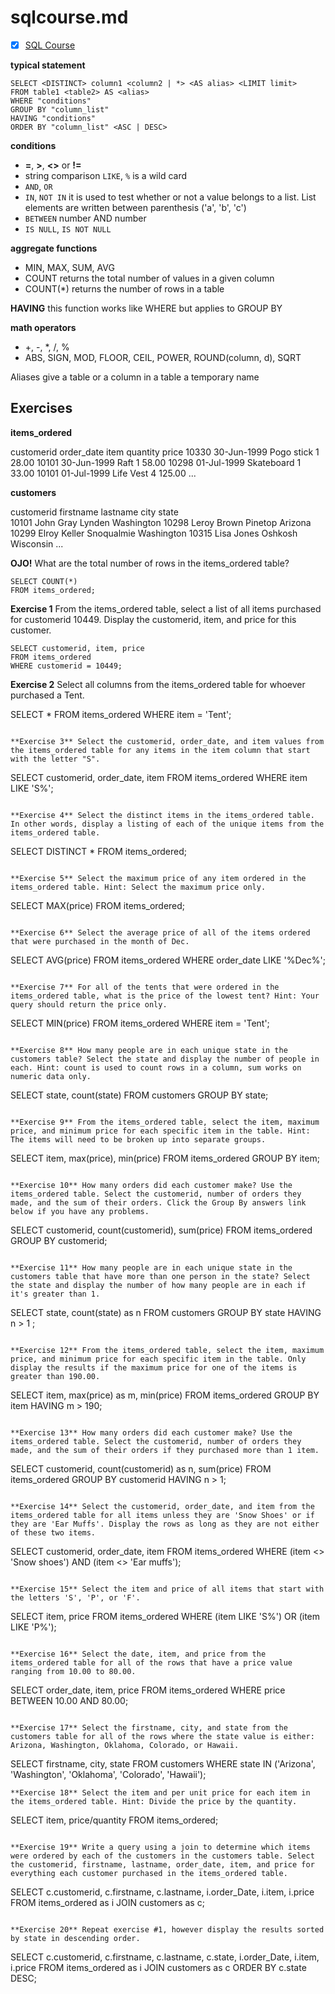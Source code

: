 # sqlcourse.md

- [x] [SQL Course](https://urldefense.proofpoint.com/v2/url?u=http-3A__www.sqlcourse2.com_&d=DwMFaQ&c=5VD0RTtNlTh3ycd41b3MUw&r=lNYEIr-WW4ORZ7IEQXITqQ&m=t74O0k3s3GKq1vDTIy9G6Jjbkbz-j4LQBWgP0utUtMQ&s=ZKX8QV_a9-eBkm7vtgEyB1TyX6Cq36QCITfnRid6_G0&e=)


**typical statement**

```
SELECT <DISTINCT> column1 <column2 | *> <AS alias> <LIMIT limit>
FROM table1 <table2> AS <alias>
WHERE "conditions"
GROUP BY "column_list"
HAVING "conditions"
ORDER BY "column_list" <ASC | DESC>
```

**conditions**

+ **=**, **>**, **<>** or **!=**
+ string comparison `LIKE`, `%` is a wild card
+ `AND`, `OR`
+ `IN`, `NOT IN` it is used to test whether or not a value belongs to a list. List elements are written between parenthesis ('a', 'b', 'c')
+ `BETWEEN` number AND number
+ `IS NULL`, `IS NOT NULL`

**aggregate functions**
+ MIN, MAX, SUM, AVG
+ COUNT	returns the total number of values in a given column
+ COUNT(*)	returns the number of rows in a table

**HAVING** this function works like WHERE but applies to GROUP BY

**math operators**
+ +, -, *, /, %
+ ABS, SIGN, MOD, FLOOR, CEIL, POWER, ROUND(column, d), SQRT

Aliases give a table or a column in a table a temporary name

## Exercises

**items_ordered**

customerid	order_date	item	quantity	price
10330	30-Jun-1999	Pogo stick	1	28.00
10101	30-Jun-1999	Raft	1	58.00
10298	01-Jul-1999	Skateboard	1	33.00
10101	01-Jul-1999	Life Vest	4	125.00
...

**customers**

customerid	firstname	lastname	city	state	 
10101	John	Gray	Lynden	Washington
10298	Leroy	Brown	Pinetop	Arizona
10299	Elroy	Keller	Snoqualmie	Washington
10315	Lisa	Jones	Oshkosh	Wisconsin
...

**OJO!** What are the total number of rows in the items_ordered table?

```
SELECT COUNT(*)
FROM items_ordered;
```


**Exercise 1** From the items_ordered table, select a list of all items purchased for customerid 10449. Display the customerid, item, and price for this customer.

```
SELECT customerid, item, price
FROM items_ordered
WHERE customerid = 10449;
```

**Exercise 2** Select all columns from the items_ordered table for whoever purchased a Tent.

SELECT * FROM items_ordered
WHERE item = 'Tent'; 
```

**Exercise 3** Select the customerid, order_date, and item values from the items_ordered table for any items in the item column that start with the letter "S".

```
SELECT customerid, order_date, item 
FROM items_ordered
WHERE item LIKE 'S%';
```

**Exercise 4** Select the distinct items in the items_ordered table. In other words, display a listing of each of the unique items from the items_ordered table.

```
SELECT DISTINCT *
FROM items_ordered;
```

**Exercise 5** Select the maximum price of any item ordered in the items_ordered table. Hint: Select the maximum price only.

```
SELECT MAX(price) 
FROM items_ordered;
```

**Exercise 6** Select the average price of all of the items ordered that were purchased in the month of Dec.

```
SELECT AVG(price)
FROM items_ordered
WHERE order_date LIKE '%Dec%';
```

**Exercise 7** For all of the tents that were ordered in the items_ordered table, what is the price of the lowest tent? Hint: Your query should return the price only.

```
SELECT MIN(price) FROM items_ordered WHERE item = 'Tent';
```

**Exercise 8** How many people are in each unique state in the customers table? Select the state and display the number of people in each. Hint: count is used to count rows in a column, sum works on numeric data only.

```
SELECT state, count(state)
FROM customers
GROUP BY state;
```

**Exercise 9** From the items_ordered table, select the item, maximum price, and minimum price for each specific item in the table. Hint: The items will need to be broken up into separate groups.

```
SELECT item, max(price), min(price)
FROM items_ordered
GROUP BY item;
```

**Exercise 10** How many orders did each customer make? Use the items_ordered table. Select the customerid, number of orders they made, and the sum of their orders. Click the Group By answers link below if you have any problems.

```
SELECT customerid, count(customerid), sum(price)
FROM items_ordered
GROUP BY customerid;
```

**Exercise 11** How many people are in each unique state in the customers table that have more than one person in the state? Select the state and display the number of how many people are in each if it's greater than 1.

```
SELECT state, count(state) as n
FROM customers
GROUP BY state
HAVING n > 1 ;
```

**Exercise 12** From the items_ordered table, select the item, maximum price, and minimum price for each specific item in the table. Only display the results if the maximum price for one of the items is greater than 190.00.

```
SELECT item, max(price) as m, min(price)
FROM items_ordered
GROUP BY item
HAVING m > 190;
```

**Exercise 13** How many orders did each customer make? Use the items_ordered table. Select the customerid, number of orders they made, and the sum of their orders if they purchased more than 1 item.

```
SELECT customerid, count(customerid) as n, sum(price)
FROM items_ordered
GROUP BY customerid
HAVING n > 1;
```

**Exercise 14** Select the customerid, order_date, and item from the items_ordered table for all items unless they are 'Snow Shoes' or if they are 'Ear Muffs'. Display the rows as long as they are not either of these two items.

```
SELECT customerid, order_date, item
FROM items_ordered
WHERE (item <> 'Snow shoes') AND (item <> 'Ear muffs');
```

**Exercise 15** Select the item and price of all items that start with the letters 'S', 'P', or 'F'.

```
SELECT item, price
FROM items_ordered
WHERE (item LIKE 'S%') OR (item LIKE 'P%');
```

**Exercise 16** Select the date, item, and price from the items_ordered table for all of the rows that have a price value ranging from 10.00 to 80.00.

```
SELECT order_date, item, price
FROM items_ordered
WHERE price BETWEEN 10.00 AND 80.00;
```

**Exercise 17** Select the firstname, city, and state from the customers table for all of the rows where the state value is either: Arizona, Washington, Oklahoma, Colorado, or Hawaii.

```
SELECT firstname, city, state
FROM customers
WHERE state IN ('Arizona', 'Washington', 'Oklahoma', 'Colorado', 'Hawaii');
```
**Exercise 18** Select the item and per unit price for each item in the items_ordered table. Hint: Divide the price by the quantity.

```
SELECT item, price/quantity
FROM items_ordered;
```

**Exercise 19** Write a query using a join to determine which items were ordered by each of the customers in the customers table. Select the customerid, firstname, lastname, order_date, item, and price for everything each customer purchased in the items_ordered table.

```
SELECT c.customerid, c.firstname, c.lastname, i.order_Date, i.item, i.price 
FROM items_ordered as i JOIN customers as c;
```

**Exercise 20** Repeat exercise #1, however display the results sorted by state in descending order.

```
SELECT c.customerid, c.firstname, c.lastname, c.state, i.order_Date, i.item, i.price 
FROM items_ordered as i JOIN customers as c
ORDER BY c.state DESC;
```
